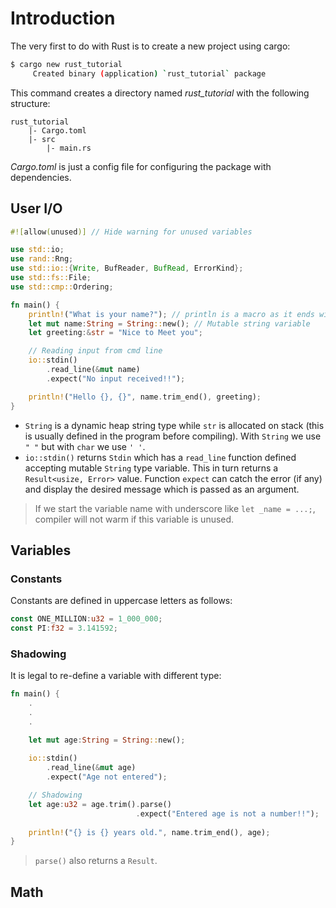 # Introduction
The very first to do with Rust is to create a new project using cargo:
```sh
$ cargo new rust_tutorial
     Created binary (application) `rust_tutorial` package
```
This command creates a directory named *rust_tutorial* with the following structure:
```
rust_tutorial
    |- Cargo.toml
    |- src
        |- main.rs
```

*Cargo.toml* is just a config file for configuring the package with dependencies.

## User I/O
```rust
#![allow(unused)] // Hide warning for unused variables

use std::io;
use rand::Rng;
use std::io::{Write, BufReader, BufRead, ErrorKind};
use std::fs::File;
use std::cmp::Ordering;

fn main() {
    println!("What is your name?"); // println is a macro as it ends with !
    let mut name:String = String::new(); // Mutable string variable
    let greeting:&str = "Nice to Meet you";

    // Reading input from cmd line
    io::stdin()
        .read_line(&mut name)
        .expect("No input received!!");

    println!("Hello {}, {}", name.trim_end(), greeting);
}
```

- `String` is a dynamic heap string type while `str` is allocated on stack (this is usually defined in the program before compiling). With `String` we use `" "` but with `char` we use `' '`. 
- `io::stdin()` returns `Stdin` which has a `read_line` function defined accepting mutable `String` type variable. This in turn returns a `Result<usize, Error>` value. Function `expect` can catch the error (if any) and display the desired message which is passed as an argument.

> If we start the variable name with underscore like `let _name = ...;`, compiler will not warm if this variable is unused.

## Variables
### Constants
Constants are defined in uppercase letters as follows:
```rust
const ONE_MILLION:u32 = 1_000_000;
const PI:f32 = 3.141592;
```

### Shadowing
It is legal to re-define a variable with different type:
```rust
fn main() {
    .
    .
    .

    let mut age:String = String::new();
    
    io::stdin()
        .read_line(&mut age)
        .expect("Age not entered");

    // Shadowing
    let age:u32 = age.trim().parse()
                            .expect("Entered age is not a number!!");
    
    println!("{} is {} years old.", name.trim_end(), age);
}
```

> `parse()` also returns a `Result`.

## Math